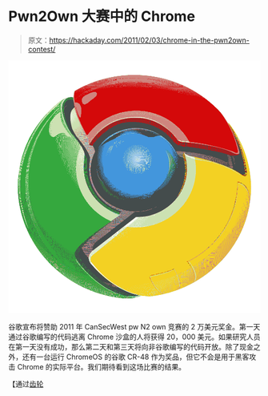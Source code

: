 # Pwn2Own 大赛中的 Chrome

> 原文：<https://hackaday.com/2011/02/03/chrome-in-the-pwn2own-contest/>

![](img/83649918e8659fb33e349418092067de.png "chrome-icon")

谷歌宣布将赞助 2011 年 CanSecWest pw N2 own 竞赛的 2 万美元奖金。第一天通过谷歌编写的代码逃离 Chrome 沙盒的人将获得 20，000 美元。如果研究人员在第一天没有成功，那么第二天和第三天将向非谷歌编写的代码开放。除了现金之外，还有一台运行 ChromeOS 的谷歌 CR-48 作为奖品，但它不会是用于黑客攻击 Chrome 的实际平台。我们期待看到这场比赛的结果。

【通过[齿轮](http://www.gearlog.com/2011/02/google_bets_that_chrome_cannot.php)